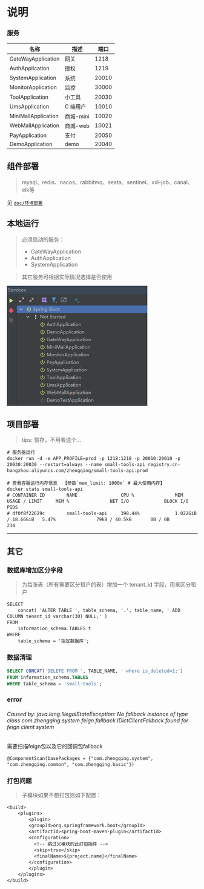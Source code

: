 # 说明

### 服务

| 名称                | 描述      | 端口  |
| ------------------- | --------- | ----- |
| GateWayApplication  | 网关      | 1218  |
| AuthApplication     | 授权      | 1219  |
| SystemApplication   | 系统      | 20010 |
| MonitorApplication  | 监控      | 30000 |
| ToolApplication     | 小工具    | 20030 |
| UmsApplication      | C 端用户  | 10010 |
| MiniMallApplication | 商城-mini | 10020 |
| WebMallApplication  | 商城-web  | 10021 |
| PayApplication      | 支付      | 20050 |
| DemoApplication     | demo      | 20040 |

## 组件部署

> mysql、redis、nacos、rabbitmq、seata、sentinel、xxl-job、canal、elk等

见 [`doc/环境部署`](doc/环境部署)

## 本地运行

> 必须启动的服务：
> - GateWayApplication
> - AuthApplication
> - SystemApplication

> 其它服务可根据实际情况选择是否使用

![small-tools-api-run.png](doc/images/small-tools-api-run.png)

## 项目部署

> tips: 暂存，不用看这个...

```shell
# 服务器运行
docker run -d -e APP_PROFILE=prod -p 1218:1218 -p 20010:20010 -p 20030:20030 --restart=always --name small-tools-api registry.cn-hangzhou.aliyuncs.com/zhengqing/small-tools-api:prod

# 查看容器运行内存信息  【参数`mem_limit: 1000m` # 最大使用内存】
docker stats small-tools-api
# CONTAINER ID        NAME                CPU %               MEM USAGE / LIMIT     MEM %               NET I/O             BLOCK I/O           PIDS
# df0f8f22629c        small-tools-api     398.44%             1.022GiB / 18.66GiB   5.47%               79kB / 40.5kB       0B / 0B             234
```

---

## 其它

### 数据库增加区分字段

> 为每张表（所有需要区分租户的表）增加一个 tenant_id 字段，用来区分租户

```shell
SELECT
	concat( 'ALTER TABLE ', table_schema, '.', table_name, ' ADD COLUMN tenant_id varchar(30) NULL;' ) 
FROM
	information_schema.TABLES t
WHERE
	table_schema = '指定数据库';
```

### 数据清理

```sql
SELECT CONCAT('DELETE FROM ', TABLE_NAME, ' where is_deleted=1;')
FROM information_schema.TABLES
WHERE table_schema = 'small-tools';
```

### error

###### Caused by: java.lang.IllegalStateException: No fallback instance of type class com.zhengqing.system.feign.fallback.IDictClientFallback found for feign client system

需要扫描feign包以及它的回调包fallback

```
@ComponentScan(basePackages = {"com.zhengqing.system", "com.zhengqing.common", "com.zhengqing.basic"})
```

### 打包问题

> 子模块如果不想打包则如下配置：

```
<build>
    <plugins>
        <plugin>
        <groupId>org.springframework.boot</groupId>
        <artifactId>spring-boot-maven-plugin</artifactId>
        <configuration>
          <!-- 跳过父模块的此打包插件 -->
          <skip>true</skip>
          <finalName>${project.name}</finalName>
        </configuration>
        </plugin>
    </plugins>
</build>
```
